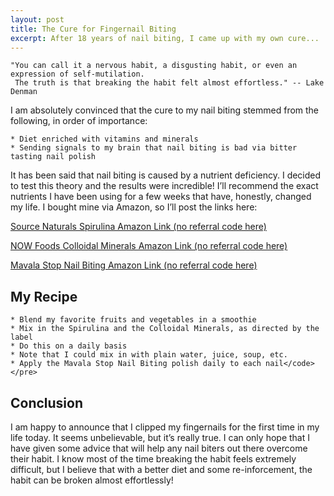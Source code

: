 ```yaml
---
layout: post
title: The Cure for Fingernail Biting
excerpt: After 18 years of nail biting, I came up with my own cure... 
---
```


    "You can call it a nervous habit, a disgusting habit, or even an expression of self-mutilation. 
     The truth is that breaking the habit felt almost effortless." -- Lake Denman

I am absolutely convinced that the cure to my nail biting stemmed from the following, in order of importance:

    * Diet enriched with vitamins and minerals
    * Sending signals to my brain that nail biting is bad via bitter tasting nail polish

It has been said that nail biting is caused by a nutrient deficiency. I decided to test this theory and the results were incredible! I&#8217;ll recommend the exact nutrients I have been using for a few weeks that have, honestly, changed my life. I bought mine via Amazon, so I&#8217;ll post the links here:

<p><a target='_blank' href='http://www.amazon.com/gp/product/B000GFPD2E/ref=pd_lpo_k2_dp_sr_1?ie=UTF8&amp;cloe_id=d3e62058-5291-43e3-bc06-3f46de38d546&amp;attrMsgId=LPWidget-A2&amp;pf_rd_p=486539851&amp;pf_rd_s=lpo-top-stripe-1&amp;pf_rd_t=201&amp;pf_rd_i=B000EDK814&amp;pf_rd_m=ATVPDKIKX0DER&amp;pf_rd_r=0PA23AA7N9HY322NB8RB'>Source Naturals Spirulina Amazon Link (no referral code here)</a></p>

<p><a target='_blank' href='http://www.amazon.com/Now-Foods-Colloidal-Minerals-32-Ounces/dp/B0013OXCU2/ref=sr_1_1?ie=UTF8&amp;s=hpc&amp;qid=1276162933&amp;sr=1-1'>NOW Foods Colloidal Minerals Amazon Link (no referral code here)</a></p>

<p><a target='_blank' href='http://www.amazon.com/Mavala-Stop-Nail-Biting-Sucking-Prevention/dp/B0000YUXI0'>Mavala Stop Nail Biting Amazon Link (no referral code here)</a></p>

## My Recipe

    * Blend my favorite fruits and vegetables in a smoothie
    * Mix in the Spirulina and the Colloidal Minerals, as directed by the label
    * Do this on a daily basis
    * Note that I could mix in with plain water, juice, soup, etc.
    * Apply the Mavala Stop Nail Biting polish daily to each nail</code></pre>

## Conclusion

<p>I am happy to announce that I clipped my fingernails for the first time in my life today. It seems unbelievable, but it&#8217;s really true. I can only hope that I have given some advice that will help any nail biters out there overcome their habit. I know most of the time breaking the habit feels extremely difficult, but I believe that with a better diet and some re-inforcement, the habit can be broken almost effortlessly!</p>
